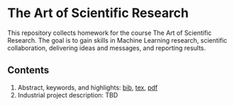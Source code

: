 # The Art of Scientific Research

This repository collects homework for the course The Art of Scientific Research. The goal is to gain skills in Machine Learning research, scientific collaboration, delivering ideas and messages, and reporting results. 

## Contents
1. Abstract, keywords, and highlights: [bib](/ishmuratov_sergey_step1.bib), [tex](ishmuratov_sergey_step1.tex), [pdf](/ishmuratov_sergey_step1.pdf)
2. Industrial project description: TBD
